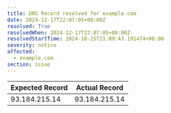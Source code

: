 ```yaml
---
title: DNS Record resolved for example.com
date: 2024-12-17T22:07:05+00:00Z
resolved: True
resolvedWhen: 2024-12-17T22:07:05+00:00Z
resolvedStartTime: 2024-10-25T21:09:43.191474+00:00
severity: notice
affected:
  - example.com
section: issue
---
```


| Expected Record  | Actual Record  |
|------------------|----------------|
| 93.184.215.14 | 93.184.215.14 |
